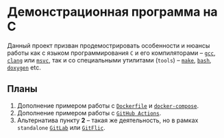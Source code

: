 # Демонстрационная программа на C
Данный проект призван продемострировать особенности и нюансы работы как с языком программирования `C` и его компиляторами &ndash; [`gcc`](https://gcc.gnu.org/), [`clang`](https://clang.llvm.org/) или [`msvc`](https://learn.microsoft.com/en-us/cpp/?view=msvc-170), так и со специальными утилитами (`tools`) &ndash; [`make`](https://www.gnu.org/software/make/), [`bash`](https://www.gnu.org/software/bash/), [`doxygen`](https://www.doxygen.nl/) etc.

## Планы
1. Дополнение примером работы с [`Dockerfile`](https://docs.docker.com/engine/reference/builder/) и [`docker-compose`](https://docs.docker.com/get-started/08_using_compose/).
2. Дополнение примером работы с [`GitHub Actions`](https://docs.github.com/ru/actions).
3. Альтернатива пункту **2** &ndash; такая же деятельность, но в рамках `standalone` [`GitLab`](https://about.gitlab.com/install/) или [`GitFlic`](https://gitflic.ru/help/standalone/install).